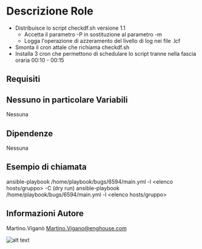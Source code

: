 Descrizione Role
=========
* Distribuisce lo script checkdf.sh versione 1.1
  * Accetta il parametro -P in sostituzione al parametro -m
  * Logga l'operazione di azzeramento del livello di log nei file .lcf
* Smonta il cron attale che richiama checkdf.sh
* Installa 3 cron che permettono di schedulare lo script tranne nella fascia oraria 00:10 - 00:15


Requisiti
------------
Nessuno in particolare
Variabili
--------------
Nessuna

Dipendenze
------------
Nessuna

Esempio di chiamata
----------------

ansible-playbook /home/playbook/bugs/6594/main.yml -l <elenco hosts/gruppo> -C (dry run)
ansible-playbook /home/playbook/bugs/6594/main.yml -l <elenco hosts/gruppo>

Informazioni Autore
------------------

Martino.Viganò
Martino.Vigano@enghouse.com

![alt text](https://www.focus.it/site_stored/imgs/0001/010/get_96210194_web.630x360.jpg)
